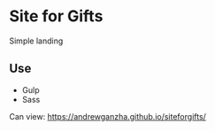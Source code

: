 # Site for Gifts

Simple landing

## Use
- Gulp
- Sass

Can view: https://andrewganzha.github.io/siteforgifts/
